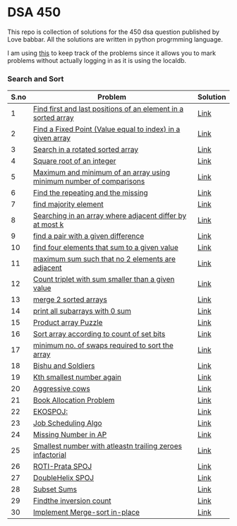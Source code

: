 # DSA 450
This repo is collection of solutions for the 450 dsa question published by Love babbar. All the solutions are written in python progrmming language.

I am using [this](https://450dsa.com/) to keep track of the problems since it allows you to mark problems without actually logging in as it is using the localdb.

### Search and Sort

| S.no | Problem |  Solution |
| --- | --- | --- | 
|1| [Find first and last positions of an element in a sorted array](https://practice.geeksforgeeks.org/problems/first-and-last-occurrences-of-x3116/1) | [Link](https://github.com/blackviking27/DSA-450-Python/blob/main/search_and_sort/1.py)| 
|2| [Find a Fixed Point (Value equal to index) in a given array](https://practice.geeksforgeeks.org/problems/value-equal-to-index-value1330/1) | [Link](https://github.com/blackviking27/DSA-450-Python/blob/main/search_and_sort/2.py)| 
|3| [	Search in a rotated sorted array](https://leetcode.com/problems/search-in-rotated-sorted-array/) | [Link](https://github.com/blackviking27/DSA-450-Python/blob/main/search_and_sort/3.py) |
|4| [Square root of an integer](https://practice.geeksforgeeks.org/problems/count-squares3649/1) | [Link](https://github.com/blackviking27/DSA-450-Python/blob/main/search_and_sort/4.py) |
|5| [Maximum and minimum of an array using minimum number of comparisons](https://www.geeksforgeeks.org/maximum-and-minimum-in-an-array/) | [Link](https://github.com/blackviking27/DSA-450-Python/blob/main/search_and_sort/5.py) |
|6| [	Find the repeating and the missing](https://practice.geeksforgeeks.org/problems/find-missing-and-repeating2512/1) | [Link](https://github.com/blackviking27/DSA-450-Python/blob/main/search_and_sort/6.py) |
|7| [	find majority element](https://practice.geeksforgeeks.org/problems/majority-element/0) | [Link](https://github.com/blackviking27/DSA-450-Python/blob/main/search_and_sort/7.py) |
|8| [Searching in an array where adjacent differ by at most k](https://www.geeksforgeeks.org/searching-array-adjacent-differ-k/) | [Link](https://github.com/blackviking27/DSA-450-Python/blob/main/search_and_sort/8.py) |
|9| [find a pair with a given difference](https://practice.geeksforgeeks.org/problems/find-pair-given-difference/0) | [Link](https://github.com/blackviking27/DSA-450-Python/blob/main/search_and_sort/9.py) |
|10| [find four elements that sum to a given value](https://practice.geeksforgeeks.org/problems/find-all-four-sum-numbers/0) | [Link](https://github.com/blackviking27/DSA-450-Python/blob/main/search_and_sort/10.py) |
|11| [maximum sum such that no 2 elements are adjacent](https://practice.geeksforgeeks.org/problems/stickler-theif/0) |[Link](https://github.com/blackviking27/DSA-450-Python/blob/main/search_and_sort/11.py) |
|12| [Count triplet with sum smaller than a given value](https://practice.geeksforgeeks.org/problems/count-triplets-with-sum-smaller-than-x5549/1) |[Link](https://github.com/blackviking27/DSA-450-Python/blob/main/search_and_sort/12.py) |
|13| [merge 2 sorted arrays](https://practice.geeksforgeeks.org/problems/merge-two-sorted-arrays5135/1) |[Link](https://github.com/blackviking27/DSA-450-Python/blob/main/search_and_sort/13.py) |
|14| [print all subarrays with 0 sum](https://practice.geeksforgeeks.org/problems/zero-sum-subarrays/0) |[Link](https://github.com/blackviking27/DSA-450-Python/blob/main/search_and_sort/14.py) |
|15| [Product array Puzzle](https://practice.geeksforgeeks.org/problems/product-array-puzzle/0) |[Link](https://github.com/blackviking27/DSA-450-Python/blob/main/search_and_sort/15.py) |
|16| [Sort array according to count of set bits](https://practice.geeksforgeeks.org/problems/sort-by-set-bit-count/0) | [Link](https://github.com/blackviking27/DSA-450-Python/blob/main/search_and_sort/16.py) |
|17| [minimum no. of swaps required to sort the array]() | [Link](https://github.com/blackviking27/DSA-450-Python/blob/main/search_and_sort/17.py)|
|18| [Bishu and Soldiers](https://www.hackerearth.com/practice/algorithms/searching/binary-search/practice-problems/algorithm/bishu-and-soldiers/) | [Link](https://github.com/blackviking27/DSA-450-Python/blob/main/search_and_sort/18.py)|
|19| [Kth smallest number again](https://www.hackerearth.com/practice/algorithms/searching/binary-search/practice-problems/algorithm/kth-smallest-number-again-2/) | [Link](https://github.com/blackviking27/DSA-450-Python/blob/main/search_and_sort/19.py) |
|20| [Aggressive cows](https://www.spoj.com/problems/AGGRCOW/) |[Link](https://github.com/blackviking27/DSA-450-Python/blob/main/search_and_sort/21.py)|
|21| [Book Allocation Problem](https://practice.geeksforgeeks.org/problems/allocate-minimum-number-of-pages/0) |[Link](https://github.com/blackviking27/DSA-450-Python/blob/main/search_and_sort/22.py)|
|22| [EKOSPOJ:](https://www.spoj.com/problems/EKO/) |[Link](https://github.com/blackviking27/DSA-450-Python/blob/main/search_and_sort/23.py)|
|23| [Job Scheduling Algo](https://www.geeksforgeeks.org/weighted-job-scheduling-log-n-time/) |[Link](https://github.com/blackviking27/DSA-450-Python/blob/main/search_and_sort/24.py)|
|24| [Missing Number in AP](https://practice.geeksforgeeks.org/problems/arithmetic-number/0) |[Link](https://github.com/blackviking27/DSA-450-Python/blob/main/search_and_sort/25.py)|
|25| [Smallest number with atleastn trailing zeroes infactorial](https://practice.geeksforgeeks.org/problems/smallest-factorial-number5929/1) |[Link](https://github.com/blackviking27/DSA-450-Python/blob/main/search_and_sort/26.py)|
|26| [ROTI-Prata SPOJ](https://www.spoj.com/problems/PRATA/) | [Link](https://github.com/blackviking27/DSA-450-Python/blob/main/search_and_sort/27.py) |
|27| [DoubleHelix SPOJ](https://www.spoj.com/problems/ANARC05B/) | [Link](https://github.com/blackviking27/DSA-450-Python/blob/main/search_and_sort/28.py) |
|28| [Subset Sums](https://www.spoj.com/problems/SUBSUMS/) | [Link](https://github.com/blackviking27/DSA-450-Python/blob/main/search_and_sort/29.py) |
|29| [Findthe inversion count](https://practice.geeksforgeeks.org/problems/inversion-of-array/0) | [Link](https://github.com/blackviking27/DSA-450-Python/blob/main/search_and_sort/30.py) |
|30| [Implement Merge-sort in-place](https://www.geeksforgeeks.org/in-place-merge-sort/) | [Link](https://github.com/blackviking27/DSA-450-Python/blob/main/search_and_sort/31.py) |



